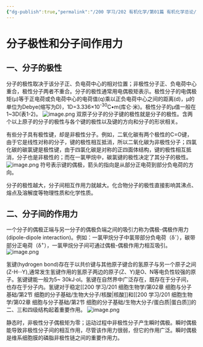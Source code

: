 ```yaml
---
{"dg-publish":true,"permalink":"/200 学习/202 有机化学/第01篇 有机化学总论/第01章 绪论/第3节 分子极性和分子间作用力/分子极性和分子间作用力/","title":"分子极性和分子间作用力","created":"2024-01-30T17:44:23.675+08:00","updated":"2024-01-30T18:13:16.488+08:00"}
---
```


# 分子极性和分子间作用力
## 一、分子的极性
分子的极性取决于该分子正、负电荷中心的相对位置；非极性分子正、负电荷中心重合，极性分子两者不重合。分子的极性通常用电偶极矩表示。极性分子的电偶极矩(μ)等于正电荷或负电荷中心的电荷值(q)乘以正负电荷中心之间的距离(d)，μ的单位为Debye(缩写为D)，1D=3.336×10<sup>-30</sup>C•m(库仑·米)。极性分子的μ值一般在1~3D(表1-2)。
![image.png](https://cdn.jsdelivr.net/gh/Dolan-Lance/Image-Jiang/202401301746183.jpg)
双原子分子的分子键的极性就是分子的极性。含两个以上原子的分子的极性与各个键的极性以及键的方向和分子的形状相关。

有些分子具有极性键，却是非极性分子。例如，二氧化碳有两个极性的C=O键，由于它是线性对称的分子，键的极性相互抵消，所以二氧化碳为非极性分子；四氯化碳的碳氯键是极性键，由于四氯化碳是对称的正四面体结构，键的极性相互抵消，分子也是非极性的；而在一氯甲烷中，碳氯键的极性决定了其分子的极性。
![image.png](https://cdn.jsdelivr.net/gh/Dolan-Lance/Image-Jiang/202401301757489.jpg)
符号表示键的偶极，箭头的指向是从部分正电荷到部分负电荷的方向。

分子的极性越大，分子间相互作用力就越大。化合物分子的极性直接影响其沸点、熔点及溶解度等物理性质和化学性质。
## 二、分子间的作用力
一个分子的偶极正端与另一分子的偶极负端之间的吸引力称为偶极-偶极作用力(dipole-dipole interaction)。例如：一氯甲烷分子中氯带部分负电荷（δ<sup>-</sup>），碳带部分正电荷（δ<sup>+</sup>），一氯甲烷分子间可通过偶极-偶极作用力相互吸引。
![image.png](https://cdn.jsdelivr.net/gh/Dolan-Lance/Image-Jiang/202401301758691.jpg)

氢键(hydrogen bond)存在于以共价键与其他原子键合的氢原子与另一个原子之间(Z-H···Y),通常发生氢键作用的氢原子两边的原子(Z、Y)是O、N等电负性较强的原子。氢键键能一般为5~ 30kJ·ol。氢键在自然界中广泛存在，既存在于分子间，也存在于分子内。氢键对于稳定[[200 学习/201 细胞生物学/第02章 细胞与分子基础/第2节 细胞的分子基础/生物大分子/核酸\|核酸]]和[[200 学习/201 细胞生物学/第02章 细胞与分子基础/第2节 细胞的分子基础/生物大分子/蛋白质\|蛋白质]]的二、三和四级结构起着重要作用。
![image.png](https://cdn.jsdelivr.net/gh/Dolan-Lance/Image-Jiang/202401301758851.jpg)

静态时，非极性分子偶极矩为零；运动过程中非极性分子产生瞬时偶极。瞬时偶极能导致非极性分子间的相互作用，尽管该作用力很弱，但它的作用广泛。瞬时偶极是维系细胞膜的磷脂非极性链之间的重要作用力。
